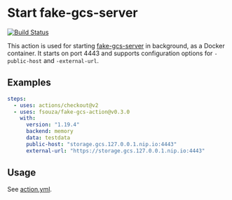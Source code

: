 # Start fake-gcs-server

[![Build Status](https://github.com/fsouza/fake-gcs-action/workflows/Build/badge.svg?branch=master)](https://github.com/fsouza/fake-gcs-action/actions?query=branch:master+workflow:Build)

This action is used for starting
[fake-gcs-server](https://github.com/fsouza/fake-gcs-server) in background, as
a Docker container. It starts on port 4443 and supports configuration options
for `-public-host` and `-external-url`.

## Examples

```yaml
steps:
  - uses: actions/checkout@v2
  - uses: fsouza/fake-gcs-action@v0.3.0
    with:
      version: "1.19.4"
      backend: memory
      data: testdata
      public-host: "storage.gcs.127.0.0.1.nip.io:4443"
      external-url: "https://storage.gcs.127.0.0.1.nip.io:4443"
```

## Usage

See [action.yml](/action.yml).
